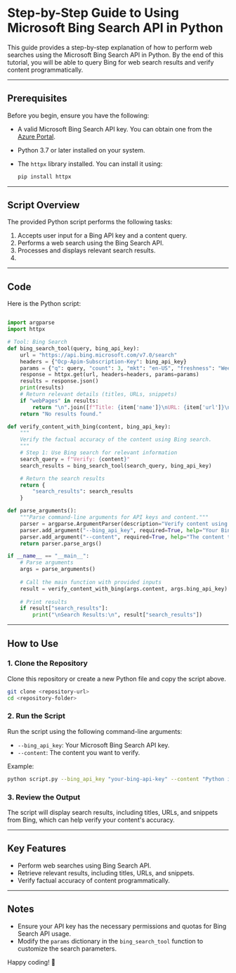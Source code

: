 # Step-by-Step Guide to Using Microsoft Bing Search API in Python

This guide provides a step-by-step explanation of how to perform web searches using the Microsoft Bing Search API in Python. By the end of this tutorial, you will be able to query Bing for web search results and verify content programmatically.

---

## Prerequisites

Before you begin, ensure you have the following:

- A valid Microsoft Bing Search API key. You can obtain one from the [Azure Portal](https://portal.azure.com/).
- Python 3.7 or later installed on your system.
- The `httpx` library installed. You can install it using:

  ```bash
  pip install httpx
  ```
---

## Script Overview

The provided Python script performs the following tasks:

1. Accepts user input for a Bing API key and a content query.
2. Performs a web search using the Bing Search API.
3. Processes and displays relevant search results.
4. 
---

## Code

Here is the Python script:

```python

import argparse
import httpx

# Tool: Bing Search
def bing_search_tool(query, bing_api_key):
    url = "https://api.bing.microsoft.com/v7.0/search"
    headers = {"Ocp-Apim-Subscription-Key": bing_api_key}
    params = {"q": query, "count": 3, "mkt": "en-US", "freshness": "Week"}  # Limit to one result
    response = httpx.get(url, headers=headers, params=params)
    results = response.json()
    print(results)
    # Return relevant details (titles, URLs, snippets)
    if "webPages" in results:
        return "\n".join([f"Title: {item['name']}\nURL: {item['url']}\nSnippet: {item['snippet']}" for item in results["webPages"].get("value", [])])
    return "No results found."

def verify_content_with_bing(content, bing_api_key):
    """
    Verify the factual accuracy of the content using Bing search.
    """
    # Step 1: Use Bing search for relevant information
    search_query = f"Verify: {content}"
    search_results = bing_search_tool(search_query, bing_api_key)

    # Return the search results
    return {
        "search_results": search_results
    }

def parse_arguments():
    """Parse command-line arguments for API keys and content."""
    parser = argparse.ArgumentParser(description="Verify content using Bing search.")
    parser.add_argument("--bing_api_key", required=True, help="Your Bing API key")
    parser.add_argument("--content", required=True, help="The content to verify")
    return parser.parse_args()

if __name__ == "__main__":
    # Parse arguments
    args = parse_arguments()
    
    # Call the main function with provided inputs
    result = verify_content_with_bing(args.content, args.bing_api_key)
    
    # Print results
    if result["search_results"]:
        print("\nSearch Results:\n", result["search_results"])
```

---

## How to Use

### 1. Clone the Repository

Clone this repository or create a new Python file and copy the script above.

```bash
git clone <repository-url>
cd <repository-folder>
```

### 2. Run the Script

Run the script using the following command-line arguments:

- `--bing_api_key`: Your Microsoft Bing Search API key.
- `--content`: The content you want to verify.

Example:

```bash
python script.py --bing_api_key "your-bing-api-key" --content "Python is a programming language."
```

### 3. Review the Output

The script will display search results, including titles, URLs, and snippets from Bing, which can help verify your content's accuracy.

---

## Key Features

- Perform web searches using Bing Search API.
- Retrieve relevant results, including titles, URLs, and snippets.
- Verify factual accuracy of content programmatically.

---

## Notes

- Ensure your API key has the necessary permissions and quotas for Bing Search API usage.
- Modify the `params` dictionary in the `bing_search_tool` function to customize the search parameters.

Happy coding! 🚀
